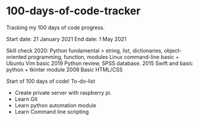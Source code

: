 # 100-days-of-code-tracker
Tracking my 100 days of code progress.

Start date: 21 January 2021 
End date:  1 May 2021

Skill check
2020:
Python fundamental > string, list, dictionaries, object-oriented programming, function, modules
Linux command-line basic + Ubuntu 
Vim basic
2019
Python review, SPSS database. 
2015
Swift and basic python + tkinter module 
2009
Basic HTML/CSS 

Start of 100 days of code! 
To-do-list 
- Create private server with raspberry pi.
- Learn Git 
- Learn python automation module 
- Learn Command line scripting


